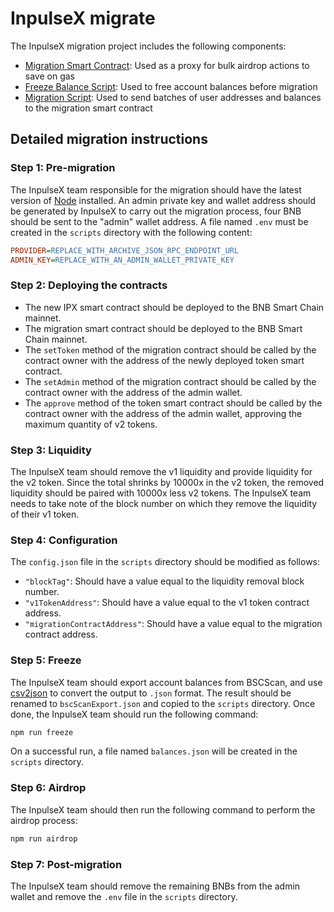 # InpulseX migrate

The InpulseX migration project includes the following components:

- [Migration Smart Contract](./contracts/Migrate.sol): Used as a proxy for bulk airdrop actions
  to save on gas
- [Freeze Balance Script](./scripts/freeze.mjs): Used to free account balances before migration
- [Migration Script](./scripts/migrate.mjs): Used to send batches of user addresses and balances to the
  migration smart contract

## Detailed migration instructions

### Step 1: Pre-migration

The InpulseX team responsible for the migration should have the latest version of
[Node](https://nodejs.org/en/) installed. An admin private key and wallet address should
be generated by InpulseX to carry out the migration process, four BNB should be sent to the
"admin" wallet address. A file named `.env` must be created in the `scripts` directory
with the following content:

```ini
PROVIDER=REPLACE_WITH_ARCHIVE_JSON_RPC_ENDPOINT_URL
ADMIN_KEY=REPLACE_WITH_AN_ADMIN_WALLET_PRIVATE_KEY
```

### Step 2: Deploying the contracts

- The new IPX smart contract should be deployed to the BNB Smart Chain mainnet.
- The migration smart contract should be deployed to the BNB Smart Chain mainnet.
- The `setToken` method of the migration contract should be called by the contract owner
  with the address of the newly deployed token smart contract.
- The `setAdmin` method of the migration contract should be called by the contract owner
  with the address of the admin wallet.
- The `approve` method of the token smart contract should be called by the contract
  owner with the address of the admin wallet, approving the maximum quantity of v2
  tokens.

### Step 3: Liquidity

The InpulseX team should remove the v1 liquidity and provide liquidity for the v2 token.
Since the total shrinks by 10000x in the v2 token, the removed liquidity should be paired
with 10000x less v2 tokens. The InpulseX team needs to take note of the block number on
which they remove the liquidity of their v1 token.

### Step 4: Configuration

The `config.json` file in the `scripts` directory should be modified as follows:

- `"blockTag"`: Should have a value equal to the liquidity removal block number.
- `"v1TokenAddress"`: Should have a value equal to the v1 token contract address.
- `"migrationContractAddress"`: Should have a value equal to the migration contract address.

### Step 5: Freeze

The InpulseX team should export account balances from BSCScan, and use
[csv2json](https://csvjson.com/csv2json) to convert the output to `.json` format. The result
should be renamed to `bscScanExport.json` and copied to the `scripts` directory. Once done,
the InpulseX team should run the following command:

```bash
npm run freeze
```

On a successful run, a file named `balances.json` will be created in the `scripts` directory.

### Step 6: Airdrop

The InpulseX team should then run the following command to perform the airdrop process:

```bash
npm run airdrop
```

### Step 7: Post-migration

The InpulseX team should remove the remaining BNBs from the admin wallet and remove the
`.env` file in the `scripts` directory.

